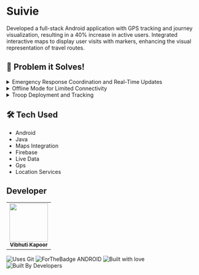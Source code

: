 # Suivie

Developed a full-stack Android application with GPS tracking and journey visualization, resulting in a 40% increase in active users. Integrated interactive maps to display user visits with markers, enhancing the visual representation of travel routes.

## 🎯 Problem it Solves!

<details>
  <summary>Emergency Response Coordination and Real-Time Updates</summary>

### Scenario
In a metropolitan city, emergency response teams use a real-time coordination system with GPS sensors to track the locations of their vehicles and personnel. 

### Use Case
The application serves as a real-time coordination platform where different organizations can collaborate and share information about resources, personnel, deployment plans, and receive alerts and updates tailored to their roles and locations, ensuring a more efficient and coordinated response to the individual.
</details>

<details>
  <summary>Offline Mode for Limited Connectivity</summary>

### Scenario
Internet connectivity may be limited in rural areas.

### Use Case
The application provides an offline mode, enabling users to access critical information and functionality even when there is no internet connection available. Data can be synchronized automatically once connectivity is restored, ensuring uninterrupted coordination during emergencies.
</details>

<details>
  <summary>Troop Deployment and Tracking</summary>

### Scenario
Troops need to be deployed to disaster-affected areas quickly.

### Use Case
Organizations can use the application to dispatch their troops to specific locations in real time. Troop movements and progress can be tracked on a live map, allowing for better situational awareness and response management.
</details>


## 🛠 Tech Used
- Android
- Java
- Maps Integration
- Firebase
- Live Data 
- Gps
- Location Services

## Developer


<table>
  <tbody><tr>
    <td align="center"><a href="https://github.com/vibhuti2201"><img alt="" src="https://avatars.githubusercontent.com/vibhuti2201" width="100px;"><br><sub><b>Vibhuti Kapoor </b></sub></a></td>
  </tr>
</tbody></table>

![Uses Git](https://forthebadge.com/images/badges/uses-git.svg)
![ForTheBadge ANDROID](https://forthebadge.com/images/badges/built-for-android.svg)
![Built with love](https://forthebadge.com/images/badges/built-with-love.svg)
![Built By Developers](https://forthebadge.com/images/badges/built-by-developers.svg)
